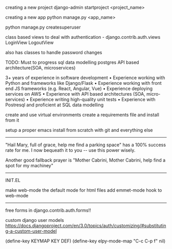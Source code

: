 creating a new project
django-admin startproject <project_name>

creating a new app
python manage.py <app_name>


python manage.py createsuperuser


class based views to deal with authentication - django.contrib.auth.views
LoginView
LogoutView

also has classes to handle password changes



TODO: Must to progress
sql data modelling
postgres
API based architecture(SOA, microservices)

 3+ years of experience in software development
• Experience working with Python and frameworks like Django/Flask
• Experience working with front end JS frameworks (e.g. React, Angular, Vue)
• Experience deploying services on AWS
• Experience with API based architectures (SOA, micro-services)
• Experience writing high-quality unit tests
• Experience with Postresql and proficient at SQL data modelling



create and use virtual environments
create a requirements file and install from it

setup a proper emacs install from scratch with git and everything else



-------------------------
"Hail Mary, full of grace, help me find a parking space" has a 100% success rate for me.
I now bequeath it to you -- use this power wisely.

Another good fallback prayer is "Mother Cabrini, Mother Cabrini, help find a spot for my machiney"

-------------------------


INIT.EL

make web-mode the default mode for html files
add emmet-mode hook to web-mode


--------------------------------------------------


free forms in django.contrib.auth.forms!!


custom django user models
https://docs.djangoproject.com/en/3.0/topics/auth/customizing/#substituting-a-custom-user-model



(define-key KEYMAP KEY DEF)
(define-key elpy-mode-map "C-c C-p f" nil)